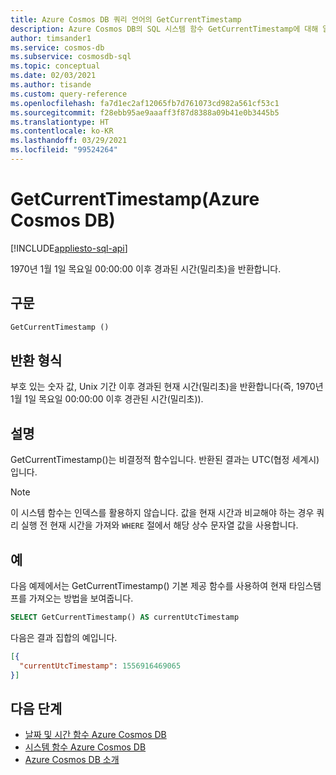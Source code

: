 ```yaml
---
title: Azure Cosmos DB 쿼리 언어의 GetCurrentTimestamp
description: Azure Cosmos DB의 SQL 시스템 함수 GetCurrentTimestamp에 대해 알아봅니다.
author: timsander1
ms.service: cosmos-db
ms.subservice: cosmosdb-sql
ms.topic: conceptual
ms.date: 02/03/2021
ms.author: tisande
ms.custom: query-reference
ms.openlocfilehash: fa7d1ec2af12065fb7d761073cd982a561cf53c1
ms.sourcegitcommit: f28ebb95ae9aaaff3f87d8388a09b41e0b3445b5
ms.translationtype: HT
ms.contentlocale: ko-KR
ms.lasthandoff: 03/29/2021
ms.locfileid: "99524264"
---
```

# <a name="getcurrenttimestamp-azure-cosmos-db"></a>GetCurrentTimestamp(Azure Cosmos DB)
[!INCLUDE[appliesto-sql-api](includes/appliesto-sql-api.md)]

 1970년 1월 1일 목요일 00:00:00 이후 경과된 시간(밀리초)을 반환합니다.
  
## <a name="syntax"></a>구문
  
```sql
GetCurrentTimestamp ()  
```  
  
## <a name="return-types"></a>반환 형식
  
부호 있는 숫자 값, Unix 기간 이후 경과된 현재 시간(밀리초)을 반환합니다(즉, 1970년 1월 1일 목요일 00:00:00 이후 경관된 시간(밀리초)).

## <a name="remarks"></a>설명

GetCurrentTimestamp()는 비결정적 함수입니다. 반환된 결과는 UTC(협정 세계시)입니다.

> [!NOTE]
> 이 시스템 함수는 인덱스를 활용하지 않습니다. 값을 현재 시간과 비교해야 하는 경우 쿼리 실행 전 현재 시간을 가져와 `WHERE` 절에서 해당 상수 문자열 값을 사용합니다.

## <a name="examples"></a>예
  
  다음 예제에서는 GetCurrentTimestamp() 기본 제공 함수를 사용하여 현재 타임스탬프를 가져오는 방법을 보여줍니다.
  
```sql
SELECT GetCurrentTimestamp() AS currentUtcTimestamp
```  
  
 다음은 결과 집합의 예입니다.
  
```json
[{
  "currentUtcTimestamp": 1556916469065
}]  
```

## <a name="next-steps"></a>다음 단계

- [날짜 및 시간 함수 Azure Cosmos DB](sql-query-date-time-functions.md)
- [시스템 함수 Azure Cosmos DB](sql-query-system-functions.md)
- [Azure Cosmos DB 소개](introduction.md)
